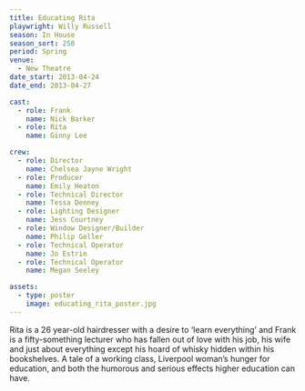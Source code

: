 ```yaml
---
title: Educating Rita
playwright: Willy Russell
season: In House
season_sort: 250
period: Spring
venue:
  - New Theatre
date_start: 2013-04-24
date_end: 2013-04-27

cast:
  - role: Frank
    name: Nick Barker
  - role: Rita
    name: Ginny Lee

crew:
  - role: Director
    name: Chelsea Jayne Wright
  - role: Producer
    name: Emily Heaton
  - role: Technical Director
    name: Tessa Denney
  - role: Lighting Designer
    name: Jess Courtney
  - role: Window Designer/Builder
    name: Philip Geller
  - role: Technical Operator
    name: Jo Estrin
  - role: Technical Operator
    name: Megan Seeley

assets:
  - type: poster
    image: educating_rita_poster.jpg
---
```


Rita is a 26 year-old hairdresser with a desire to ‘learn everything’ and Frank is a fifty-something lecturer who has fallen out of love with his job, his wife and just about everything except his hoard of whisky hidden within his bookshelves. A tale of a working class, Liverpool woman’s hunger for education, and both the humorous and serious effects higher education can have.
